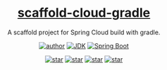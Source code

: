 <h1 align="center"><a href="https://github.com/Fatezhang/scaffold-cloud-gradle" target="_blank">scaffold-cloud-gradle</a></h1>
<p align="center">
    A scaffold project for Spring Cloud build with gradle.
</p>
<p align="center">
  <a href="http://zhangjiaheng.cn"><img alt="author" src="https://img.shields.io/badge/作者-ZhangJiaheng_Blog-blue.svg"/></a>
  <a href="https://www.oracle.com/technetwork/java/javase/downloads/index.html"><img alt="JDK" src="https://img.shields.io/badge/JDK-1.8+-orange.svg"/></a>
  <a href="https://docs.spring.io/spring-boot/docs/2.1.4.RELEASE/reference/html/"><img alt="Spring Boot" src="https://img.shields.io/badge/Spring Boot-2.1.4.RELEASE-brightgreen.svg"/></a>
</p>


<p align="center">
  <a href="https://github.com/Fatezhang/scaffold-cloud-gradle/stargazers"><img alt="star" src="https://img.shields.io/github/stars/Fatezhang/scaffold-cloud-gradle.svg?label=Stars&style=social"/></a>
  <a href="https://github.com/Fatezhang/scaffold-cloud-gradle/network/members"><img alt="star" src="https://img.shields.io/github/forks/Fatezhang/scaffold-cloud-gradle.svg?label=Fork&style=social"/></a>
  <a href="https://github.com/Fatezhang/scaffold-cloud-gradle/watchers"><img alt="star" src="https://img.shields.io/github/watchers/Fatezhang/scaffold-cloud-gradle.svg?label=Watch&style=social"/></a>
  <a href='https://gitee.com/chennianfenglou/scaffold-cloud-gradle/stargazers'>
  	  <img src='https://gitee.com/chennianfenglou/scaffold-cloud-gradle/badge/star.svg?theme=white' alt='star'/>
  	</a>
</p>